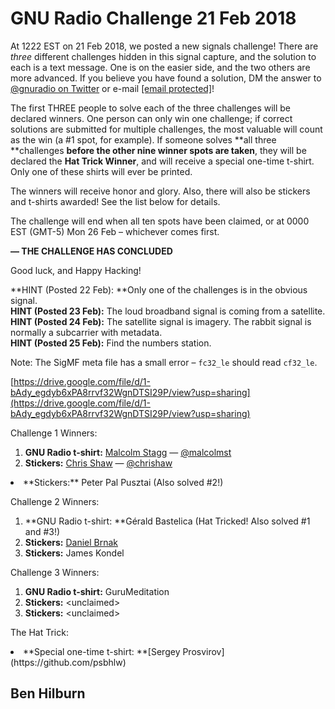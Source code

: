 
# GNU Radio Challenge 21 Feb 2018

At 1222 EST on 21 Feb 2018, we posted a new signals challenge! There are *three* different challenges hidden in this signal capture, and the solution to each is a text message. One is on the easier side, and the two others are more advanced. If you believe you have found a solution, DM the answer to [@gnuradio on Twitter](https://twitter.com/gnuradio) or e-mail [[email&#160;protected]](/cdn-cgi/l/email-protection#791a111815151c171e1c391e170c0b181d101657160b1e)!

The first THREE people to solve each of the three challenges will be declared winners. One person can only win one challenge; if correct solutions are submitted for multiple challenges, the most valuable will count as the win (a #1 spot, for example). If someone solves **all three **challenges **before the other nine winner spots are taken**, they will be declared the **Hat Trick Winner**, and will receive a special one-time t-shirt. Only one of these shirts will ever be printed.

The winners will receive honor and glory. Also, there will also be stickers and t-shirts awarded! See the list below for details.

The challenge will end when all ten spots have been claimed, or at 0000 EST (GMT-5) Mon 26 Feb &#8211; whichever comes first.

****&#8212; THE CHALLENGE HAS CONCLUDED****

Good luck, and Happy Hacking!

**HINT (Posted 22 Feb): **Only one of the challenges is in the obvious signal.<br />
**HINT (Posted 23 Feb):** The loud broadband signal is coming from a satellite.<br />
**HINT (Posted 24 Feb):** The satellite signal is imagery. The rabbit signal is normally a subcarrier with metadata.<br />
**HINT (Posted 25 Feb):** Find the numbers station.

Note: The SigMF meta file has a small error &#8211; `fc32_le` should read `cf32_le`.

[https://drive.google.com/file/d/1-bAdy_egdyb6xPA8rrvf32WgnDTSI29P/view?usp=sharing](https://drive.google.com/file/d/1-bAdy_egdyb6xPA8rrvf32WgnDTSI29P/view?usp=sharing)

Challenge 1 Winners:

1. **GNU Radio t-shirt:** [Malcolm Stagg](http://www.malcolmstagg.com/) &#8212; [@malcolmst](https://twitter.com/malcolmst)
1. **Stickers:** [Chris Shaw](http://www.cgsdr.com/) &#8212; [@chrishaw](https://twitter.com/chrishaw)
<li>**Stickers:** Peter Pal Pusztai (Also solved #2!)<strong><br />
</strong></li>

Challenge 2 Winners:

1. **GNU Radio t-shirt: **Gérald Bastelica (Hat Tricked! Also solved #1 and #3!)
1. **Stickers:** [Daniel Brnak](http://www.ha-obsession.net/)
1. **Stickers:** James Kondel

Challenge 3 Winners:

1. **GNU Radio t-shirt:** GuruMeditation
1. **Stickers:** &lt;unclaimed&gt;
1. **Stickers:** &lt;unclaimed&gt;

The Hat Trick:

<li>**Special one-time t-shirt: **[Sergey Prosvirov](https://github.com/psbhlw)<br />
</li>

## Ben Hilburn
